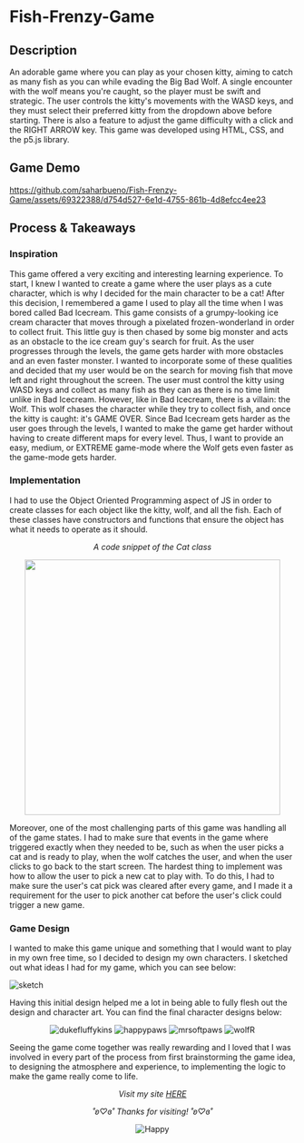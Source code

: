 # Fish-Frenzy-Game

## Description
An adorable game where you can play as your chosen kitty, aiming to catch as many fish as you can while evading the Big Bad Wolf. A single encounter with the wolf means you're caught, so the player must be swift and strategic. The user controls the kitty's movements with the WASD keys, and they must select their preferred kitty from the dropdown above before starting. There is also a feature to adjust the game difficulty with a click and the RIGHT ARROW key. This game was developed using HTML, CSS, and the p5.js library.

## Game Demo
https://github.com/saharbueno/Fish-Frenzy-Game/assets/69322388/d754d527-6e1d-4755-861b-4d8efcc4ee23



## Process & Takeaways

### Inspiration 
This game offered a very exciting and interesting learning experience. To start, I knew I wanted to create a game where the user plays as a cute character, which is why I decided for the main character to be a cat! After this decision, I remembered a game I used to play all the time when I was bored called Bad Icecream. This game consists of a grumpy-looking ice cream character that moves through a pixelated frozen-wonderland in order to collect fruit. This little guy is then chased by some big monster and acts as an obstacle to the ice cream guy's search for fruit. As the user progresses through the levels, the game gets harder with more obstacles and an even faster monster. I wanted to incorporate some of these qualities and decided that my user would be on the search for moving fish that move left and right throughout the screen. The user must control the kitty using WASD keys and collect as many fish as they can as there is no time limit unlike in Bad Icecream. However, like in Bad Icecream, there is a villain: the Wolf. This wolf chases the character while they try to collect fish, and once the kitty is caught: it's GAME OVER. Since Bad Icecream gets harder as the user goes through the levels, I wanted to make the game get harder without having to create different maps for every level. Thus, I want to provide an easy, medium, or EXTREME game-mode where the Wolf gets even faster as the game-mode gets harder.

### Implementation

I had to use the Object Oriented Programming aspect of JS in order to create classes for each object like the kitty, wolf, and all the fish. Each of these classes have constructors and functions that ensure the object has what it needs to operate as it should. 

<p align="center">
  <i>A code snippet of the Cat class</i>
</p>

<p align="center">
  <img src="https://github.com/saharbueno/Fish-Frenzy-Game/assets/69322388/beb2a968-c559-45df-a0ab-a884f5500621.png" width="450">
</p>

Moreover, one of the most challenging parts of this game was handling all of the game states. I had to make sure that events in the game where triggered exactly when they needed to be, such as when the user picks a cat and is ready to play, when the wolf catches the user, and when the user clicks to go back to the start screen. The hardest thing to implement was how to allow the user to pick a new cat to play with. To do this, I had to make sure the user's cat pick was cleared after every game, and I made it a requirement for the user to pick another cat before the user's click could trigger a new game. 

### Game Design

I wanted to make this game unique and something that I would want to play in my own free time, so I decided to design my own characters. I sketched out what ideas I had for my game, which you can see below:

![sketch](https://github.com/saharbueno/Fish-Frenzy-Game/assets/69322388/8f3f3745-a64c-4792-b124-677f98868c42)

Having this initial design helped me a lot in being able to fully flesh out the design and character art. You can find the final character designs below: 

<p align="center">
  <img src="https://github.com/saharbueno/Fish-Frenzy-Game/assets/69322388/475fbecf-a5cd-45ba-9c40-25933ac0190a.png" alt="dukefluffykins">
  <img src="https://github.com/saharbueno/Fish-Frenzy-Game/assets/69322388/05a90cba-f5e9-4fb3-a1fa-7ca796e62d32.png" alt="happypaws">
  <img src="https://github.com/saharbueno/Fish-Frenzy-Game/assets/69322388/87c95378-f60a-45b3-80ee-14e22c14046b.png" alt="mrsoftpaws">
  <img src="https://github.com/saharbueno/Fish-Frenzy-Game/assets/69322388/f6ba66c2-c6b5-4ea0-b68a-a6567e3583e8.png" alt="wolfR">
</p>

Seeing the game come together was really rewarding and I loved that I was involved in every part of the process from first brainstorming the game idea, to designing the atmosphere and experience, to implementing the logic to make the game really come to life. 


<p align="center">
  <i>Visit my site <a href="https://i6.cims.nyu.edu/~sb8249/interactive/assignment03/assignment03.html">HERE</a></i>
</p>

<p align="center">
  <i>˚ʚ♡ɞ˚ Thanks for visiting! ˚ʚ♡ɞ˚</i>
</p>

<p align="center">
  <img src="https://media.giphy.com/media/3UPNs8vXyJESQ/giphy.gif" alt="Happy">
</p>
